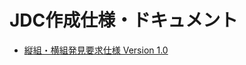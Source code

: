 # JDC作成仕様・ドキュメント

- [縦組・横組発見要求仕様 Version 1.0](https://japan-daisy-consortium.github.io/documents/ja/epub-a11y-hv-discovery-req.html)
